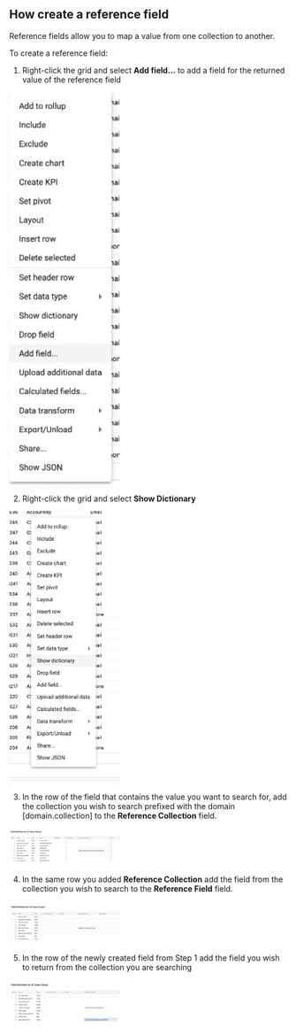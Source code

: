 ## How create a reference field

Reference fields allow you to map a value from one collection to another.

To create a reference field:

1. Right-click the grid and select  **Add field...** to add a field for the returned value of the reference field

<img src="../assets/ref_field_add_field.jpg"  style="width:200px" class="border"></img>


2. Right-click the grid and select **Show Dictionary**

<img src="../assets/ref_field_show_dic.jpg"  style="width:200px" class="border"></img>

3. In the row of the field that contains the value you want to search for, add the collection you wish to search prefixed with the domain [domain.collection] to the **Reference Collection** field.

<img src="../assets/ref_field_add_collection.png"  style="width:200px" class="border"></img>


4. In the same row you added **Reference Collection** add the field from the collection you wish to search to the **Reference Field** field.

<img src="../assets/ref_field_add_search_field.png"  style="width:200px" class="border"></img>

5. In the row of the newly created field from Step 1 add the field you wish to return from the collection you are searching

<img src="../assets/ref_field_add_return_field.png"  style="width:200px" class="border"></img>


